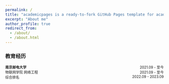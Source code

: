 ```yaml
---
permalink: /
title: "academicpages is a ready-to-fork GitHub Pages template for academic personal websites"
excerpt: "About me"
author_profile: true
redirect_from:
  - /about/
  - /about.html
---
```


### 教育经历

<div style="display: flex; justify-content: space-between;">
    <span style="font-weight: bold;font-size: 0.8em;">南京邮电大学</span>
    <span style="font-size: 0.8em;">2021.09 - 至今</span>
</div>

<div style="display: flex; justify-content: space-between;">
    <span style="font-size: 0.8em;">物联网学院 网络工程</span>
    <span style="font-size: 0.8em;">2021.09 - 至今</span>
</div>

<div style="display: flex; justify-content: space-between;">
    <span style="font-size: 0.8em;">综合排名</span>
    <span style="font-size: 0.8em;">2022.09 - 2023.09</span>
</div>
